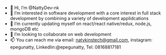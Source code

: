 - 👋 Hi, I’m @NattyDev-nk
- 👀 I’m interested in software development with a core interest in full stack development by combining a variety of development applidcations
- 🌱 I’m currently updating myself on react/react native/redux, node.js, mongoDB etc
- 💞️ I’m looking to collaborate on web development
- 📫 You can reach me via email: natykinstech@gmail.com, instagram: epegunatty, Linkedlin:@epegunatty, Tel: 08168817181

<!---
NattyDev-nk/NattyDev-nk is a ✨ special ✨ repository because its `README.md` (this file) appears on your GitHub profile.
You can click the Preview link to take a look at your changes.
--->
